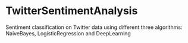 # TwitterSentimentAnalysis
Sentiment classification on Twitter data using different three algorithms: NaiveBayes, LogisticRegression and DeepLearning
